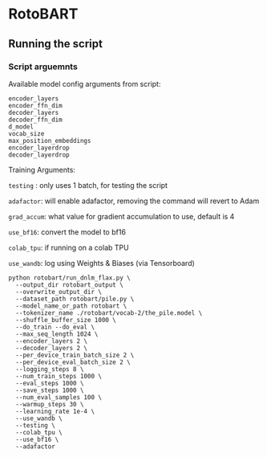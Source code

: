 # RotoBART

## Running the script

### Script arguemnts

Available model config arguments from script:
```
encoder_layers
encoder_ffn_dim
decoder_layers
decoder_ffn_dim
d_model
vocab_size
max_position_embeddings
encoder_layerdrop
decoder_layerdrop
```

Training Arguments:

`testing` : only uses 1 batch, for testing the script

`adafactor`: will enable adafactor, removing the command will revert to Adam

`grad_accum`: what value for gradient accumulation to use, default is 4

`use_bf16`: convert the model to bf16

`colab_tpu`: if running on a colab TPU

`use_wandb`: log using Weights & Biases (via Tensorboard)


```
python rotobart/run_dnlm_flax.py \
  --output_dir rotobart_output \
  --overwrite_output_dir \
  --dataset_path rotobart/pile.py \
  --model_name_or_path rotobart \
  --tokenizer_name ./rotobart/vocab-2/the_pile.model \
  --shuffle_buffer_size 1000 \
  --do_train --do_eval \
  --max_seq_length 1024 \
  --encoder_layers 2 \
  --decoder_layers 2 \
  --per_device_train_batch_size 2 \
  --per_device_eval_batch_size 2 \
  --logging_steps 8 \
  --num_train_steps 1000 \
  --eval_steps 1000 \
  --save_steps 1000 \
  --num_eval_samples 100 \
  --warmup_steps 30 \
  --learning_rate 1e-4 \
  --use_wandb \
  --testing \
  --colab_tpu \
  --use_bf16 \
  --adafactor
```
